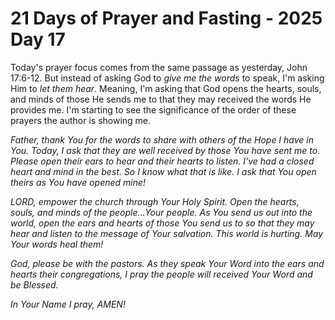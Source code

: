 # 21 Days of Prayer and Fasting - 2025 Day 17

Today's prayer focus comes from the same passage as yesterday, John 17:6-12. But instead of asking God to *give me the words* to speak, I'm asking Him to *let them hear*. Meaning, I'm asking that God opens the hearts, souls, and minds of those He sends me to that they may received the words He provides me. I'm starting to see the significance of the order of these prayers the author is showing me.

*Father, thank You for the words to share with others of the Hope I have in You. Today, I ask that they are well received by those You have sent me to. Please open their ears to hear and their hearts to listen. I've had a closed heart and mind in the best. So I know what that is like. I ask that You open theirs as You have opened mine!*

*LORD, empower the church through Your Holy Spirit. Open the hearts, souls, and minds of the people...Your people. As You send us out into the world, open the ears and hearts of those You send us to so that they may hear and listen to the message of Your salvation. This world is hurting. May Your words heal them!*

*God, please be with the pastors. As they speak Your Word into the ears and hearts their congregations, I pray the people will received Your Word and be Blessed.*

*In Your Name I pray, AMEN!*